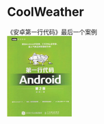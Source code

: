 # CoolWeather
《安卓第一行代码》最后一个案例  
<img src="https://github.com/bitbitluo/CoolWeather/blob/master/show/book.jpg" width="30%"/>
